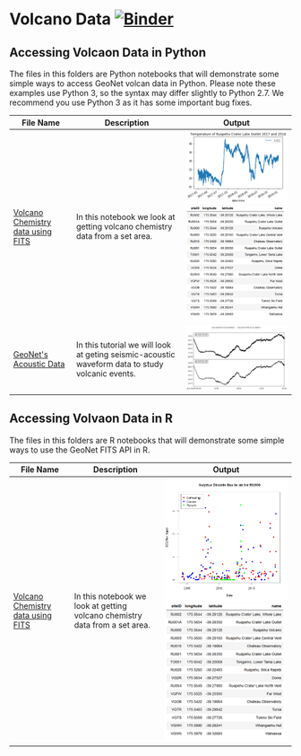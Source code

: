 # Volcano Data [![Binder](https://mybinder.org/badge_logo.svg)](https://mybinder.org/v2/gh/JenLowe/data_tutorials/Volcano_Data)

## Accessing Volcaon Data in Python ##
The files in this folders are Python notebooks that will demonstrate some simple ways to access GeoNet volcan data in Python. Please note these examples use Python 3, so the syntax may differ slightly to Python 2.7. We recommend you use Python 3 as it has some important bug fixes.

File Name                     | Description  | Output
----------------------------- | -------------|---------------------------------------
[Volcano Chemistry data using FITS](Python/Volcano_Chemistry_data_using_FITS_in_python.ipynb) | In this notebook we look at getting volcano chemistry data from a set area.| <img src="Python/plot.png"> <img src="Python/sites.png">
[GeoNet's Acoustic Data](Python/GeoNet's_Acoustic_Data.ipynb)|In this tutorial we will look at geting seismic-acoustic waveform data to study volcanic events.| <img src="Python/accoustic.png">

## Accessing Volvaon Data in R ##
The files in this folders are R notebooks that will demonstrate some simple ways to use the GeoNet FITS API in R.

File Name                     | Description  | Output
----------------------------- | -------------|---------------------------------------
[Volcano Chemistry data using FITS](R/Volcano_Chemistry_data_using_FITS_in_R.ipynb) | In this notebook we look at getting volcano chemistry data from a set area.| <img src="R/SO2flux.png"> <img src="R/sites.png">
